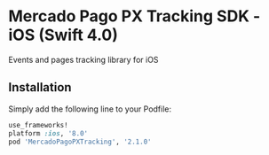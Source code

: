 # Mercado Pago PX Tracking SDK - iOS (Swift 4.0)
Events and pages tracking library for iOS

## Installation
Simply add the following line to your Podfile:

```ruby
use_frameworks!
platform :ios, '8.0'
pod 'MercadoPagoPXTracking', '2.1.0'
```

